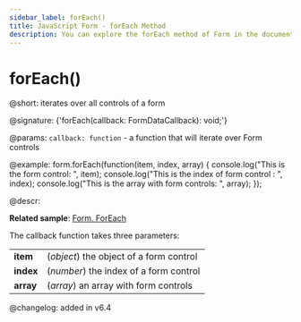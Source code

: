 ```yaml
---
sidebar_label: forEach()
title: JavaScript Form - forEach Method 
description: You can explore the forEach method of Form in the documentation of the DHTMLX JavaScript UI library. Browse developer guides and API reference, try out code examples and live demos, and download a free 30-day evaluation version of DHTMLX Suite 7.
---
```


# forEach()

@short: iterates over all controls of a form

@signature: {'forEach(callback: FormDataCallback): void;'}

@params:
`callback: function` - a function that will iterate over Form controls

@example:
form.forEach(function(item, index, array) {
    console.log("This is the form control: ", item);
    console.log("This is the index of form control : ", index);
    console.log("This is the array with form controls: ", array);
});

@descr:

**Related sample**: [Form. ForEach](https://snippet.dhtmlx.com/hqzqpavs)

The callback function takes three parameters:

<table>
	<tbody>
        <tr>
			<td><b>item</b></td>
			<td>(<i>object</i>) the object of a form control</td>
		</tr>
        <tr>
			<td><b>index</b></td>
			<td>(<i>number</i>) the index of a form control</td>
		</tr>
        <tr>
			<td><b>array</b></td>
			<td>(<i>array</i>) an array with form controls</td>
		</tr>
    </tbody>
</table>

@changelog: added in v6.4
